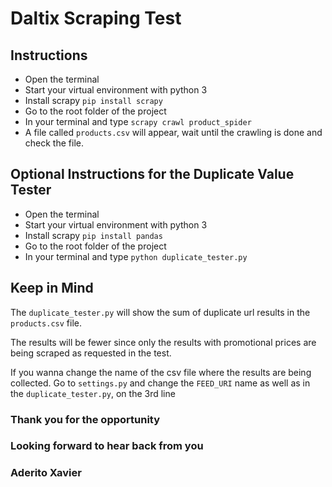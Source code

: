 # Daltix Scraping Test

## Instructions

* Open the terminal
* Start your virtual environment with python 3
* Install scrapy `pip install scrapy`
* Go to the root folder of the project
* In your terminal and type `scrapy crawl product_spider`
* A file called `products.csv` will appear, wait until the crawling is done and check the file.

## Optional Instructions for the Duplicate Value Tester

* Open the terminal
* Start your virtual environment with python 3
* Install scrapy `pip install pandas`
* Go to the root folder of the project
* In your terminal and type `python duplicate_tester.py`


## Keep in Mind

The `duplicate_tester.py` will show the sum of duplicate url results in the `products.csv` file.

The results will be fewer since only the results with promotional prices are being scraped as requested in the test.

If you wanna change the name of the csv file where the results are being collected. Go to `settings.py` and change the `FEED_URI` name as well as in the `duplicate_tester.py`, on the 3rd line



### Thank you for the opportunity
### Looking forward to hear back from you
### Aderito Xavier